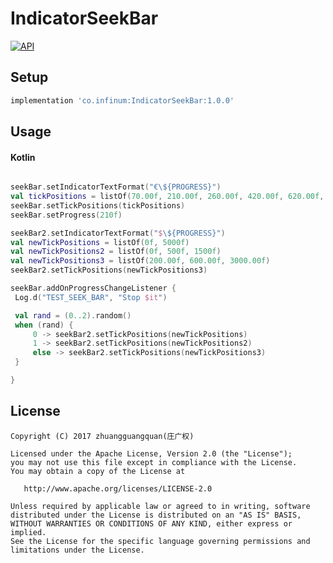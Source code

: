 # IndicatorSeekBar

[![API](https://img.shields.io/badge/API-14%2B-brightgreen.svg?style=flat)](https://android-arsenal.com/api?level=14)

## Setup

```gradle
implementation 'co.infinum:IndicatorSeekBar:1.0.0'
```

## Usage
#### Kotlin

```Kotlin

seekBar.setIndicatorTextFormat("€\${PROGRESS}")
val tickPositions = listOf(70.00f, 210.00f, 260.00f, 420.00f, 620.00f, 1000.00f)
seekBar.setTickPositions(tickPositions)
seekBar.setProgress(210f)

seekBar2.setIndicatorTextFormat("$\${PROGRESS}")
val newTickPositions = listOf(0f, 5000f)
val newTickPositions2 = listOf(0f, 500f, 1500f)
val newTickPositions3 = listOf(200.00f, 600.00f, 3000.00f)
seekBar2.setTickPositions(newTickPositions3)

seekBar.addOnProgressChangeListener {
 Log.d("TEST_SEEK_BAR", "Stop $it")

 val rand = (0..2).random()
 when (rand) {
     0 -> seekBar2.setTickPositions(newTickPositions)
     1 -> seekBar2.setTickPositions(newTickPositions2)
     else -> seekBar2.setTickPositions(newTickPositions3)
 }

}

```

## License

	Copyright (C) 2017 zhuangguangquan(庄广权)
	
	Licensed under the Apache License, Version 2.0 (the "License");
	you may not use this file except in compliance with the License.
	You may obtain a copy of the License at
	
	   http://www.apache.org/licenses/LICENSE-2.0
	
	Unless required by applicable law or agreed to in writing, software
	distributed under the License is distributed on an "AS IS" BASIS,
	WITHOUT WARRANTIES OR CONDITIONS OF ANY KIND, either express or implied.
	See the License for the specific language governing permissions and
	limitations under the License.
